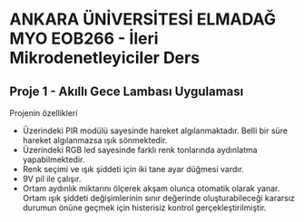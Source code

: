 # ANKARA ÜNİVERSİTESİ ELMADAĞ MYO EOB266 - İleri Mikrodenetleyiciler Ders
## Proje 1 - Akıllı Gece Lambası Uygulaması

Projenin özellikleri
- Üzerindeki PIR modülü sayesinde hareket algılanmaktadır. Belli bir süre hareket algılanmazsa ışık sönmektedir.
- Üzerindeki RGB led sayesinde farklı renk tonlarında aydınlatma yapabilmektedir.
- Renk seçimi ve ışık şiddeti için iki tane ayar düğmesi vardır.
- 9V pil ile çalışır.
- Ortam aydınlık miktarını ölçerek akşam olunca otomatik olarak yanar. Ortam ışık şiddeti değişimlerinin sınır değerinde oluşturabileceği kararsız durumun önüne geçmek için histerisiz kontrol gerçekleştirilmiştir.

